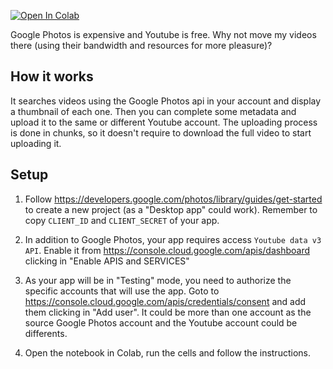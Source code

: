 [![Open In Colab](https://colab.research.google.com/assets/colab-badge.svg)](https://colab.research.google.com/github/mgaitan/google-photos-to-youtube/blob/main/google_photos_to_youtube.ipynb)

Google Photos is expensive and Youtube is free. Why not move my videos there (using their bandwidth and resources for more pleasure)?

## How it works

It searches videos using the Google Photos api in your account and display a thumbnail of each one. Then you can complete some metadata and upload it to the same or different Youtube account. 
The uploading process is done in chunks, so it doesn't require to download the full video to start uploading it. 


## Setup

1. Follow https://developers.google.com/photos/library/guides/get-started to create a new project (as a "Desktop app" could work). Remember to copy `CLIENT_ID` and `CLIENT_SECRET` of your app.


2. In addition to Google Photos, your app requires access `Youtube data v3 API`. Enable it from https://console.cloud.google.com/apis/dashboard clicking in "Enable APIS and SERVICES"


3. As your app will be in "Testing" mode, you need to authorize the specific accounts that will use the app. Goto to https://console.cloud.google.com/apis/credentials/consent and add them clicking in "Add user". It could be more than one account as the source Google Photos account and the Youtube account could be differents. 

4. Open the notebook in Colab, run the cells and follow the instructions. 


